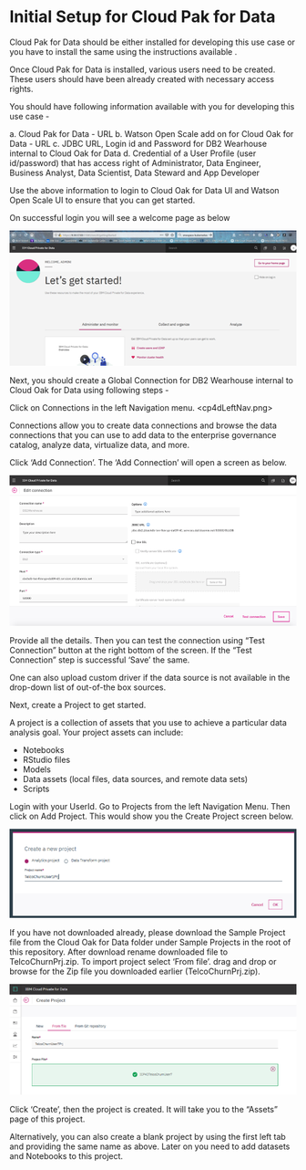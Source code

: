 # Initial Setup for Cloud Pak for Data

Cloud Pak for Data should be either installed for developing this use case or you have to install the same using the instructions available <here>.

Once Cloud Pak for Data is installed, various users need to be created. These users should have been already created with necessary access rights.

You should have following information available with you for developing this use case -

a. Cloud Pak for Data - URL
b. Watson Open Scale add on for Cloud Oak for Data - URL
c. JDBC URL, Login id and Password for DB2 Wearhouse internal to Cloud Oak for Data
d. Credential of a User Profile (user id/password) that has access right of Administrator, Data Engineer, Business Analyst, Data Scientist, Data Steward and App Developer

Use the above information to login to Cloud Oak for Data UI and Watson Open Scale UI to ensure that you can get started.

On successful login you will see a welcome page as below

![](images/cp4dwelcome.png)

Next, you should create a Global Connection for DB2 Wearhouse internal to Cloud Oak for Data using following steps -

Click on Connections in the left Navigation menu.
<cp4dLeftNav.png>

Connections allow you to create data connections and browse the data connections that you can use to add data to the enterprise governance catalog, analyze data, virtualize data, and more. 
 
Click ‘Add Connection’. The ‘Add Connection’ will open a screen as below.


![](images/cp4dAddConnection.png)

Provide all the details. Then you can test the connection using “Test Connection” button at the right bottom of the screen. If the “Test Connection” step is successful ‘Save’ the same. 

One can also upload custom driver if the data source is not available in the drop-down list of out-of-the box sources.


Next, create a Project to get started. 

A project is a collection of assets that you use to achieve a particular data analysis goal. Your project assets can include:

* Notebooks
* RStudio files
* Models
* Data assets (local files, data sources, and remote data sets)
* Scripts

Login with your UserId. Go to Projects from the left Navigation Menu. Then click on Add Project. This would show you the Create Project screen below.


![](images/cp4dAddProject.png)

If you have not downloaded already, please download the Sample Project file from the Cloud Oak for Data folder under Sample Projects in the root of this repository. After download rename downloaded file to TelcoChurnPrj<your UserId>.zip. To import project select ‘From file’. drag and drop or browse for the Zip file you downloaded earlier (TelcoChurnPrj<Your UserID>.zip).
 
 ![](images/cp4dProjectFromFile.png)

Click ‘Create’, then the project is created. It will take you to the “Assets” page of this project. 

Alternatively, you can also create a blank project by using the first left tab and providing the same name as above. Later on you need to add datasets and Notebooks to this project.
